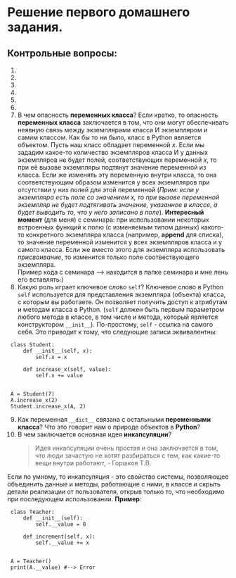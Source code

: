 # Решение первого домашнего задания.

## Контрольные вопросы:
1.
2.
3.
4.
5.
6.
7. В чем опасность **переменных класса**? Если кратко, то опасность **переменных класса** заключается в том, что они могут обеспечивать неявную связь между экземплярами класса И экземпляром и самим классом. Как бы то ни было, класс в Python является объектом. Пусть наш класс обладает переменной *x*. Если мы зададим какое-то количество экземпляров класса И у данных экземпляров не будет полей, соответствующих переменной *x*, то при её вызове экземпляры подтянут значение переменной из класса. Если же изменять эту переменную внутри класса, то она соответствующим образом изменится у всех экземпляров при отсутствии у них полей для этой переменной (*Прим: если у экземпляра есть поле со значением *x*, то при вызове переменной экземпляр не будет подтягивать значение, указанное в классе, а будет выводить то, что у него записано в поле*).
**Интересный момент** (для меня) с семинара: при использовании некоторых встроенных функций к полю (с изменяемым типом данных) какого-то конкретного экземпляра класса (например, **append** для списка), то значение переменной изменится у всех экземпляров класса и у самого класса. Если же вместо этого для экземпляра использовать *присваивание*, то изменится только поле соотвествующего экземпляра.\
Пример кода с семинара --> находится в папке семинара и мне лень его вставлять:)
8. Какую роль играет ключевое слово `self`? Ключевое слово в Python `self` используется для представления экземпляра (объекта) класса, с которым вы работаете. Он позволяет получить доступ к атрибутам и методам класса в Python. (`self` должен быть первым параметром любого метода в классе, в том числе и метода, который является конструктором `__init__`). По-простому, `self` - ссылка на самого себя. Это приводит к тому, что следующие записи эквивалентны:
~~~
 class Student:
     def __init__(self, x):
         self.x = x

     def increase_x(self, value):
         self.x += value


 A = Student(7)
 A.increase_x(2)
 Student.increase_x(A, 2)
~~~
9. Как переменная `__dict__` связана с 
остальными __переменными класса__? Что это говорит нам о природе объектов в __Python__?
10. В чем заключается основная идея __инкапсуляции__?
    > Идея инкапсуляции очень простая и она заключается в том, что люди зачастую не хотят разбираться с тем, как какие-то вещи внутри работают, - Горшков Т.В.
    > 
Если по умному, то инкапсуляция - это свойство системы, позволяющее объединить данные и методы, работающие с ними, в классе и скрыть детали реализации от пользователя, открыв только то, что необходимо при последующем использовании.
**Пример**:
~~~
 class Teacher:
     def __init__(self):
         self.__value = 0

     def increment(self, x):
         self.__value += x


 A = Teacher()
 print(A.__value) #--> Error
~~~
